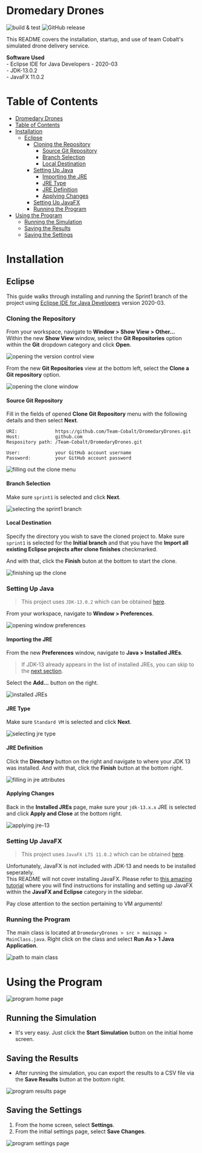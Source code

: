 # Dromedary Drones

![build & test](https://github.com/Team-Cobalt/DromedaryDrones/workflows/build%20&%20test/badge.svg?branch=master)
![GitHub release](https://img.shields.io/github/v/release/Team-Cobalt/DromedaryDrones?include_prereleases)

This README covers the installation, startup, and use of team Cobalt's simulated drone delivery service.

**Software Used**<br>
\- Eclipse IDE for Java Developers - 2020-03<br>
\- JDK-13.0.2<br>
\- JavaFX 11.0.2<br>

# Table of Contents

- [Dromedary Drones](#dromedary-drones)
- [Table of Contents](#table-of-contents)
- [Installation](#installation)
  - [Eclipse](#eclipse)
    - [Cloning the Repository](#cloning-the-repository)
      - [Source Git Repository](#source-git-repository)
      - [Branch Selection](#branch-selection)
      - [Local Destination](#local-destination)
    - [Setting Up Java](#setting-up-java)
      - [Importing the JRE](#importing-the-jre)
      - [JRE Type](#jre-type)
      - [JRE Definition](#jre-definition)
      - [Applying Changes](#applying-changes)
    - [Setting Up JavaFX](#setting-up-javafx)
    - [Running the Program](#running-the-program)
- [Using the Program](#using-the-program)
  - [Running the Simulation](#running-the-simulation)
  - [Saving the Results](#saving-the-results)
  - [Saving the Settings](#saving-the-settings)

# Installation

## Eclipse

This guide walks through installing and running the Sprint1 branch of the project using [Eclipse IDE for Java Developers][eclipse-website] version 2020-03.

### Cloning the Repository

From your workspace, navigate to **Window > Show View > Other...**<br>
Within the new **Show View** window, select the **Git Repositories** option within the **Git** dropdown category and click **Open**.

![opening the version control view][eclipse-clone1]

From the new **Git Repositories** view at the bottom left, select the **Clone a Git repository** option.

![opening the clone window][eclipse-clone2]

#### Source Git Repository

Fill in the fields of opened **Clone Git Repository** menu with the following details and then select **Next**.

```
URI:              https://github.com/Team-Cobalt/DromedaryDrones.git
Host:             github.com
Respository path: /Team-Cobalt/DromedaryDrones.git

User:             your GitHub account username
Password:         your GitHub account password
```

![filling out the clone menu][eclipse-clone3]

#### Branch Selection

Make sure `sprint1` is selected and click **Next**.

![selecting the sprint1 branch][eclipse-clone4]

#### Local Destination

Specify the directory you wish to save the cloned project to. Make sure `sprint1` is selected for the **Initial branch** and that you have the __Import all existing Eclipse projects after clone finishes__ checkmarked.

And with that, click the **Finish** buton at the bottom to start the clone.

![finishing up the clone][eclipse-clone5]


### Setting Up Java

> This project uses `JDK-13.0.2` which can be obtained [here][java-13-download].

From your workspace, navigate to **Window > Preferences**.

![opening window preferences][eclipse-java1]

#### Importing the JRE

From the new **Preferences** window, navigate to **Java > Installed JREs**.

> If JDK-13 already appears in the list of installed JREs, you can skip to the [next section](#setting-up-javafx). 

Select the **Add...** button on the right.

![installed JREs][eclipse-java2]

#### JRE Type

Make sure `Standard VM` is selected and click **Next**.

![selecting jre type][eclipse-java3]

#### JRE Definition

Click the **Directory** button on the right and navigate to where your JDK 13 was installed. And with that, click the **Finish** button at the bottom right.

![filling in jre attributes][eclipse-java4]

#### Applying Changes

Back in the **Installed JREs** page, make sure your `jdk-13.x.x` JRE is selected and click **Apply and Close** at the bottom right.

![applying jre-13][eclipse-java5]

### Setting Up JavaFX

> This project uses `JavaFX LTS 11.0.2` which can be obtained [here][javafx-11-download].

Unfortunately, JavaFX is not included with JDK-13 and needs to be installed seperately.<br>
This README will not cover installing JavaFX. Please refer to [this amazing tutorial][javafx-11-install] where you will find instructions for installing and setting up JavaFX within the **JavaFX and Eclipse** category in the sidebar.

Pay close attention to the section pertaining to VM arguments!

### Running the Program

The main class is located at `DromedaryDrones > src > mainapp > MainClass.java`.
Right click on the class and select **Run As > 1 Java Application**.

![path to main class][eclipse-java6]

# Using the Program

![program home page][program-home]

## Running the Simulation
- It's very easy. Just click the **Start Simulation** button on the initial home screen.

## Saving the Results
- After running the simulation, you can export the results to a CSV file via the **Save Results** button at the bottom right.

![program results page][program-results]

## Saving the Settings
1. From the home screen, select **Settings**.
2. From the initial settings page, select **Save Changes**.

![program settings page][program-settings1]




[eclipse-website]: https://www.eclipse.org/eclipseide/

[eclipse-clone1]: images/eclipse-clone1.jpg
[eclipse-clone2]: images/eclipse-clone2.jpg
[eclipse-clone3]: images/eclipse-clone3.jpg
[eclipse-clone4]: images/eclipse-clone4.jpg
[eclipse-clone5]: images/eclipse-clone5.jpg

[eclipse-java1]: images/eclipse-java1.jpg
[eclipse-java2]: images/eclipse-java2.jpg
[eclipse-java3]: images/eclipse-java3.jpg
[eclipse-java4]: images/eclipse-java4.jpg
[eclipse-java5]: images/eclipse-java5.jpg
[eclipse-java6]: images/eclipse-java6.jpg

[program-home]: images/program-home.jpg
[program-results]: images/program-results.jpg
[program-settings1]: images/program-settings.jpg

[java-13-download]: https://www.oracle.com/java/technologies/javase-jdk13-downloads.html

[javafx-11-download]: https://gluonhq.com/products/javafx/
[javafx-11-install]: https://openjfx.io/openjfx-docs/#install-javafx

